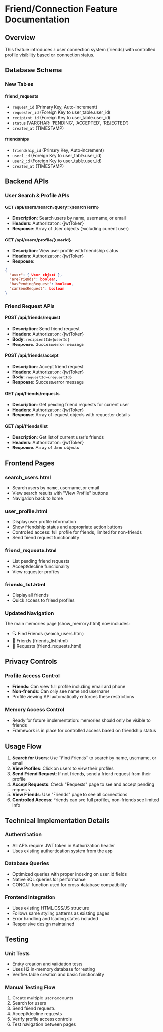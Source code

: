 # Friend/Connection Feature Documentation

## Overview
This feature introduces a user connection system (friends) with controlled profile visibility based on connection status.

## Database Schema

### New Tables

#### friend_requests
- `request_id` (Primary Key, Auto-increment)
- `requester_id` (Foreign Key to user_table.user_id)
- `recipient_id` (Foreign Key to user_table.user_id)
- `status` (VARCHAR: 'PENDING', 'ACCEPTED', 'REJECTED')
- `created_at` (TIMESTAMP)

#### friendships
- `friendship_id` (Primary Key, Auto-increment)
- `user1_id` (Foreign Key to user_table.user_id)
- `user2_id` (Foreign Key to user_table.user_id)
- `created_at` (TIMESTAMP)

## Backend APIs

### User Search & Profile APIs

#### GET /api/users/search?query={searchTerm}
- **Description**: Search users by name, username, or email
- **Headers**: Authorization: {jwtToken}
- **Response**: Array of User objects (excluding current user)

#### GET /api/users/profile/{userId}
- **Description**: View user profile with friendship status
- **Headers**: Authorization: {jwtToken}
- **Response**: 
```json
{
  "user": { User object },
  "areFriends": boolean,
  "hasPendingRequest": boolean,
  "canSendRequest": boolean
}
```

### Friend Request APIs

#### POST /api/friends/request
- **Description**: Send friend request
- **Headers**: Authorization: {jwtToken}
- **Body**: `recipientId={userId}`
- **Response**: Success/error message

#### POST /api/friends/accept
- **Description**: Accept friend request
- **Headers**: Authorization: {jwtToken}
- **Body**: `requestId={requestId}`
- **Response**: Success/error message

#### GET /api/friends/requests
- **Description**: Get pending friend requests for current user
- **Headers**: Authorization: {jwtToken}
- **Response**: Array of request objects with requester details

#### GET /api/friends/list
- **Description**: Get list of current user's friends
- **Headers**: Authorization: {jwtToken}
- **Response**: Array of User objects

## Frontend Pages

### search_users.html
- Search users by name, username, or email
- View search results with "View Profile" buttons
- Navigation back to home

### user_profile.html
- Display user profile information
- Show friendship status and appropriate action buttons
- Controlled access: full profile for friends, limited for non-friends
- Send friend request functionality

### friend_requests.html
- List pending friend requests
- Accept/decline functionality
- View requester profiles

### friends_list.html
- Display all friends
- Quick access to friend profiles

### Updated Navigation
The main memories page (show_memory.html) now includes:
- 🔍 Find Friends (search_users.html)
- 👥 Friends (friends_list.html)
- 📨 Requests (friend_requests.html)

## Privacy Controls

### Profile Access Control
- **Friends**: Can view full profile including email and phone
- **Non-friends**: Can only see name and username
- Profile viewing API automatically enforces these restrictions

### Memory Access Control
- Ready for future implementation: memories should only be visible to friends
- Framework is in place for controlled access based on friendship status

## Usage Flow

1. **Search for Users**: Use "Find Friends" to search by name, username, or email
2. **View Profiles**: Click on users to view their profiles
3. **Send Friend Request**: If not friends, send a friend request from their profile
4. **Accept Requests**: Check "Requests" page to see and accept pending requests
5. **View Friends**: Use "Friends" page to see all connections
6. **Controlled Access**: Friends can see full profiles, non-friends see limited info

## Technical Implementation Details

### Authentication
- All APIs require JWT token in Authorization header
- Uses existing authentication system from the app

### Database Queries
- Optimized queries with proper indexing on user_id fields
- Native SQL queries for performance
- CONCAT function used for cross-database compatibility

### Frontend Integration
- Uses existing HTML/CSS/JS structure
- Follows same styling patterns as existing pages
- Error handling and loading states included
- Responsive design maintained

## Testing

### Unit Tests
- Entity creation and validation tests
- Uses H2 in-memory database for testing
- Verifies table creation and basic functionality

### Manual Testing Flow
1. Create multiple user accounts
2. Search for users
3. Send friend requests
4. Accept/decline requests
5. Verify profile access controls
6. Test navigation between pages